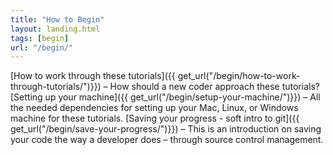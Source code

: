 ```yaml
---
title: "How to Begin"
layout: landing.html
tags: [begin]
url: "/begin/"
---
```



[How to work through these tutorials]({{ get_url("/begin/how-to-work-through-tutorials/")}}) – How should a new coder approach these tutorials?
[Setting up your machine]({{ get_url("/begin/setup-your-machine/")}}) – All the needed dependencies for setting up your Mac, Linux, or Windows machine for these tutorials.
[Saving your progress - soft intro to git]({{ get_url("/begin/save-your-progress/")}}) – This is an introduction on saving your code the way a developer does – through source control management.